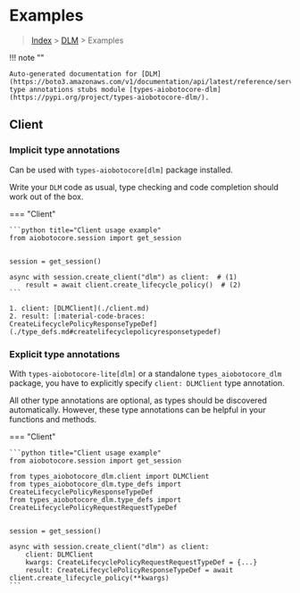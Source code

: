 # Examples

> [Index](../README.md) > [DLM](./README.md) > Examples

!!! note ""

    Auto-generated documentation for [DLM](https://boto3.amazonaws.com/v1/documentation/api/latest/reference/services/dlm.html#DLM)
    type annotations stubs module [types-aiobotocore-dlm](https://pypi.org/project/types-aiobotocore-dlm/).

## Client

### Implicit type annotations

Can be used with `types-aiobotocore[dlm]` package installed.

Write your `DLM` code as usual,
type checking and code completion should work out of the box.



=== "Client"

    ```python title="Client usage example"
    from aiobotocore.session import get_session


    session = get_session()

    async with session.create_client("dlm") as client:  # (1)
        result = await client.create_lifecycle_policy()  # (2)
    ```

    1. client: [DLMClient](./client.md)
    2. result: [:material-code-braces: CreateLifecyclePolicyResponseTypeDef](./type_defs.md#createlifecyclepolicyresponsetypedef) 






### Explicit type annotations

With `types-aiobotocore-lite[dlm]`
or a standalone `types_aiobotocore_dlm` package, you have to explicitly specify
`client: DLMClient` type annotation.

All other type annotations are optional, as types should be discovered automatically.
However, these type annotations can be helpful in your functions and methods.


=== "Client"

    ```python title="Client usage example"
    from aiobotocore.session import get_session

    from types_aiobotocore_dlm.client import DLMClient
    from types_aiobotocore_dlm.type_defs import CreateLifecyclePolicyResponseTypeDef
    from types_aiobotocore_dlm.type_defs import CreateLifecyclePolicyRequestRequestTypeDef


    session = get_session()

    async with session.create_client("dlm") as client:
        client: DLMClient
        kwargs: CreateLifecyclePolicyRequestRequestTypeDef = {...}
        result: CreateLifecyclePolicyResponseTypeDef = await client.create_lifecycle_policy(**kwargs)
    ```




